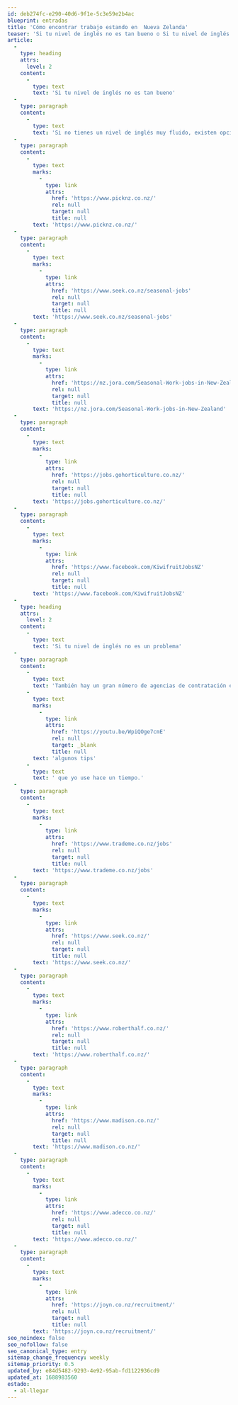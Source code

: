 ```yaml
---
id: deb274fc-e290-40d6-9f1e-5c3e59e2b4ac
blueprint: entradas
title: 'Cómo encontrar trabajo estando en  Nueva Zelanda'
teaser: 'Si tu nivel de inglés no es tan bueno o Si tu nivel de inglés no es un problema'
article:
  -
    type: heading
    attrs:
      level: 2
    content:
      -
        type: text
        text: 'Si tu nivel de inglés no es tan bueno'
  -
    type: paragraph
    content:
      -
        type: text
        text: 'Si no tienes un nivel de inglés muy fluido, existen opciones de trabajo disponibles para ti. Por ejemplo, puedes considerar trabajar como recolector en una granja durante la temporada de cosecha. Simplemente, acércate a cualquier granja y es muy probable que te contraten de inmediato. También es bueno conversar con gente en tu hostal, muchos de ellos están de paso y buscan trabajos por temporadas que les permiten moverse entre ciudades. Si tu nivel de inglés es un poco mejor o si realmente quieres practicarlo, trabajar en la industria de la hostelería puede ser una buena opción. Por lo general, lleva alrededor de una o dos semanas encontrar trabajo en estas áreas.'
  -
    type: paragraph
    content:
      -
        type: text
        marks:
          -
            type: link
            attrs:
              href: 'https://www.picknz.co.nz/'
              rel: null
              target: null
              title: null
        text: 'https://www.picknz.co.nz/'
  -
    type: paragraph
    content:
      -
        type: text
        marks:
          -
            type: link
            attrs:
              href: 'https://www.seek.co.nz/seasonal-jobs'
              rel: null
              target: null
              title: null
        text: 'https://www.seek.co.nz/seasonal-jobs'
  -
    type: paragraph
    content:
      -
        type: text
        marks:
          -
            type: link
            attrs:
              href: 'https://nz.jora.com/Seasonal-Work-jobs-in-New-Zealand'
              rel: null
              target: null
              title: null
        text: 'https://nz.jora.com/Seasonal-Work-jobs-in-New-Zealand'
  -
    type: paragraph
    content:
      -
        type: text
        marks:
          -
            type: link
            attrs:
              href: 'https://jobs.gohorticulture.co.nz/'
              rel: null
              target: null
              title: null
        text: 'https://jobs.gohorticulture.co.nz/'
  -
    type: paragraph
    content:
      -
        type: text
        marks:
          -
            type: link
            attrs:
              href: 'https://www.facebook.com/KiwifruitJobsNZ'
              rel: null
              target: null
              title: null
        text: 'https://www.facebook.com/KiwifruitJobsNZ'
  -
    type: heading
    attrs:
      level: 2
    content:
      -
        type: text
        text: 'Si tu nivel de inglés no es un problema'
  -
    type: paragraph
    content:
      -
        type: text
        text: 'También hay un gran número de agencias de contratación en Nueva Zelanda que te entrevistarán y buscarán un trabajo por ti, de forma gratuita. Además, lo hacen muy bien, ya que las empresas les pagan para que les encuentren el mejor empleado. Puedes encontrar agencias especializadas en el rubro que estés buscando. Les dejo '
      -
        type: text
        marks:
          -
            type: link
            attrs:
              href: 'https://youtu.be/WpiQOge7cmE'
              rel: null
              target: _blank
              title: null
        text: 'algunos tips'
      -
        type: text
        text: ' que yo use hace un tiempo.'
  -
    type: paragraph
    content:
      -
        type: text
        marks:
          -
            type: link
            attrs:
              href: 'https://www.trademe.co.nz/jobs'
              rel: null
              target: null
              title: null
        text: 'https://www.trademe.co.nz/jobs'
  -
    type: paragraph
    content:
      -
        type: text
        marks:
          -
            type: link
            attrs:
              href: 'https://www.seek.co.nz/'
              rel: null
              target: null
              title: null
        text: 'https://www.seek.co.nz/'
  -
    type: paragraph
    content:
      -
        type: text
        marks:
          -
            type: link
            attrs:
              href: 'https://www.roberthalf.co.nz/'
              rel: null
              target: null
              title: null
        text: 'https://www.roberthalf.co.nz/'
  -
    type: paragraph
    content:
      -
        type: text
        marks:
          -
            type: link
            attrs:
              href: 'https://www.madison.co.nz/'
              rel: null
              target: null
              title: null
        text: 'https://www.madison.co.nz/'
  -
    type: paragraph
    content:
      -
        type: text
        marks:
          -
            type: link
            attrs:
              href: 'https://www.adecco.co.nz/'
              rel: null
              target: null
              title: null
        text: 'https://www.adecco.co.nz/'
  -
    type: paragraph
    content:
      -
        type: text
        marks:
          -
            type: link
            attrs:
              href: 'https://joyn.co.nz/recruitment/'
              rel: null
              target: null
              title: null
        text: 'https://joyn.co.nz/recruitment/'
seo_noindex: false
seo_nofollow: false
seo_canonical_type: entry
sitemap_change_frequency: weekly
sitemap_priority: 0.5
updated_by: e84d5482-9293-4e92-95ab-fd1122936cd9
updated_at: 1688983560
estado:
  - al-llegar
---
```

